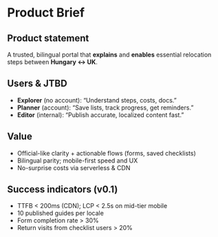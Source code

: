 # Product Brief

## Product statement
A trusted, bilingual portal that **explains** and **enables** essential relocation steps between **Hungary ↔ UK**.

## Users & JTBD
- **Explorer** (no account): “Understand steps, costs, docs.”
- **Planner** (account): “Save lists, track progress, get reminders.”
- **Editor** (internal): “Publish accurate, localized content fast.”

## Value
- Official-like clarity + actionable flows (forms, saved checklists)
- Bilingual parity; mobile-first speed and UX
- No-surprise costs via serverless & CDN

## Success indicators (v0.1)
- TTFB < 200ms (CDN); LCP < 2.5s on mid-tier mobile
- 10 published guides per locale
- Form completion rate > 30%
- Return visits from checklist users > 20%
